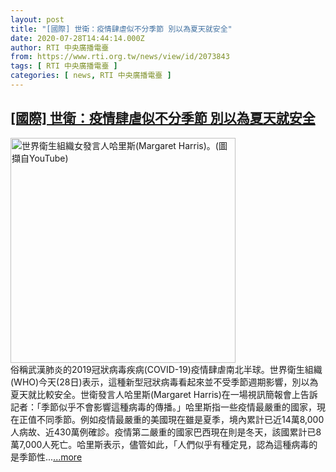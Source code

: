 ```yaml
---
layout: post
title: "[國際] 世衛：疫情肆虐似不分季節 別以為夏天就安全"
date: 2020-07-28T14:44:14.000Z
author: RTI 中央廣播電臺
from: https://www.rti.org.tw/news/view/id/2073843
tags: [ RTI 中央廣播電臺 ]
categories: [ news, RTI 中央廣播電臺 ]
---
```

<!--1595947454000-->
[[國際] 世衛：疫情肆虐似不分季節 別以為夏天就安全](https://www.rti.org.tw/news/view/id/2073843)
------

<div>
<img src="https://static.rti.org.tw/assets/thumbnails/2020/03/24/d56c6fb67e36c5cc0a05592962f8e73e.jpg" width="360" alt="世界衛生組織女發言人哈里斯(Margaret Harris)。(圖擷自YouTube)" title="世界衛生組織女發言人哈里斯(Margaret Harris)。(圖擷自YouTube)"><br>俗稱武漢肺炎的2019冠狀病毒疾病(COVID-19)疫情肆虐南北半球。世界衛生組織(WHO)今天(28日)表示，這種新型冠狀病毒看起來並不受季節週期影響，別以為夏天就比較安全。世衛發言人哈里斯(Margaret Harris)在一場視訊簡報會上告訴記者：「季節似乎不會影響這種病毒的傳播。」哈里斯指一些疫情最嚴重的國家，現在正值不同季節。例如疫情最嚴重的美國現在雖是夏季，境內累計已近14萬8,000人病故、近430萬例確診。疫情第二嚴重的國家巴西現在則是冬天，該國累計已8萬7,000人死亡。哈里斯表示，儘管如此，「人們似乎有種定見，認為這種病毒的是季節性...<a target="_blank" href="https://www.rti.org.tw/news/view/id/2073843">...more</a>
</div>
